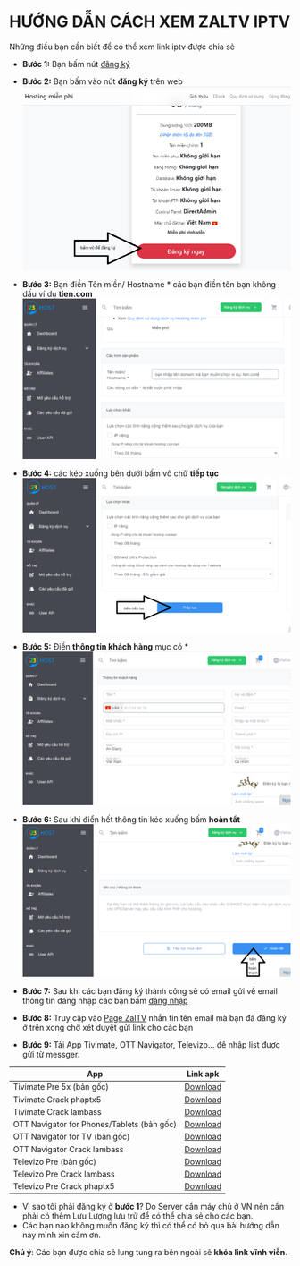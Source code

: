 # HƯỚNG DẪN CÁCH XEM ZALTV IPTV

Những điều bạn cần biết để có thể xem link iptv được chia sẻ

- **Bước 1:** Bạn bấm nút [đăng ký](https://123host.vn/hosting-mien-phi.html?utm_source=INV&utm_medium=FHREF&utm_campaign=131954)

- **Bước 2:** Bạn bấm vào nút **đăng ký** trên web
![buoc1-1](assets/img/buoc1-1.png)

- **Bước 3:** Bạn điền Tên miền/ Hostname * các bạn điền tên bạn không dấu ví dụ **tien.com**
![buoc1-2](assets/img/buoc1-2.png)

- **Bước 4:** các kéo xuống bên dưới bấm vô chữ **tiếp tục**
![buoc1-3](assets/img/buoc1-3.png)

- **Bước 5:** Điền **thông tin khách hàng** mục có *
![buoc1-4](assets/img/buoc1-4.png)

- **Bước 6:** Sau khi điển hết thông tin kéo xuống bấm **hoàn tẩt**
![buoc1-5](assets/img/buoc1-5.png)

- **Bước 7:** Sau khi các bạn đăng ký thành công sẽ có email gửi về email thông tin đăng nhập các bạn bấm [đăng nhập](https://client.123host.vn/?/clientarea/)

- **Bước 8:** Truy cập vào [Page ZalTV](https://www.facebook.com/zaltv.gq) nhắn tin tên email mà bạn đã đăng ký ở trên xong chờ xét duyệt gửi link cho các bạn 

- **Bước 9:** Tải App Tivimate, OTT Navigator, Televizo... để nhập list được gửi từ messger.

| App            | Link apk|
|--------------------|--------------------------------------------------|
| Tivimate Pre 5x (bản gốc) | [Download](https://files.tivimate.com/tivimate.apk)|
| Tivimate Crack phaptx5 | [Download](https://www.mediafire.com/folder/nkult5ncvdbke/Tivimate)|
| Tivimate Crack lambass | [Download](https://lambassvn.github.io/TiviMate-IPTV_Premium_LamBass_2024.apk)|
| OTT Navigator for Phones/Tablets (bản gốc) | [Download](https://play.google.com/store/apps/details?id=appnovatica.stbp)|
| OTT Navigator for TV (bản gốc) | [Download](https://play.google.com/store/apps/details?id=appnovatica.tv)|
| OTT Navigator Crack lambass | [Download](https://github.com/LamBassVN/AIO-APPS/raw/master/OTT-Navigator-IPTV_1.7.1.6_Mod.apk)|
| Televizo Pre (bản gốc) | [Download](https://play.google.com/store/apps/details?id=com.ottplay.ottplay)|
| Televizo Pre Crack lambass | [Download](https://lambassvn.github.io/Televizo-IPTV_Premium_LamBass_2023.apk)|
| Televizo Pre Crack phaptx5 | [Download](https://www.mediafire.com/file/u2h2outpzqfojb6/Televizo_v1.9.1.5_Premium_arm7.apk/file)|


* Vì sao tôi phải đăng ký ở **bước 1**? Do Server cần máy chủ ở VN nên cần phải có thêm Lưu Lượng lưu trữ để có thể chia sẻ cho các bạn.
* Các bạn nào không muốn đăng ký thì có thể có bỏ qua bài hướng dẫn này mình xin cảm ơn.
  
**Chú ý**: Các bạn được chia sẻ lung tung ra bên ngoài sẽ **khóa link vĩnh viễn**.


 
